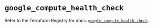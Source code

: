 # `google_compute_health_check`

Refer to the Terraform Registry for docs: [`google_compute_health_check`](https://registry.terraform.io/providers/hashicorp/google-beta/5.23.0/docs/resources/google_compute_health_check).

